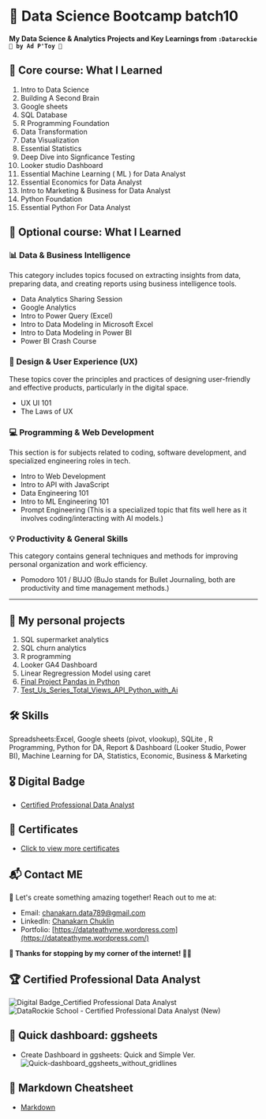 # 🎄 Data Science Bootcamp batch10 
#### My Data Science & Analytics Projects and Key Learnings from **`:Datarockie 🐣 by Ad P'Toy 🌻`**

## 🥇 Core course: What I Learned 

1. Intro to Data Science
2. Building A Second Brain
3. Google sheets
4. SQL Database
5. R Programming Foundation
6. Data Transformation
7. Data Visualization
8. Essential Statistics
9. Deep Dive into Signficance Testing
10. Looker studio Dashboard
11. Essential Machine Learning ( ML ) for Data Analyst
12. Essential Economics for Data Analyst
13. Intro to Marketing & Business for Data Analyst
14. Python Foundation
15. Essential Python For Data Analyst

## 🥪 Optional course:  What I Learned
### 📊 Data & Business Intelligence
This category includes topics focused on extracting insights from data, preparing data, and creating reports using business intelligence tools.
- Data Analytics Sharing Session
- Google Analytics
- Intro to Power Query (Excel)
- Intro to Data Modeling in Microsoft Excel
- Intro to Data Modeling in Power BI
- Power BI Crash Course

### 🎨 Design & User Experience (UX)
These topics cover the principles and practices of designing user-friendly and effective products, particularly in the digital space.
- UX UI 101
- The Laws of UX

### 💻 Programming & Web Development
This section is for subjects related to coding, software development, and specialized engineering roles in tech.
- Intro to Web Development
- Intro to API with JavaScript
- Data Engineering 101
- Intro to ML Engineering 101
- Prompt Engineering (This is a specialized topic that fits well here as it involves coding/interacting with AI models.)

### 💡 Productivity & General Skills
This category contains general techniques and methods for improving personal organization and work efficiency.
- Pomodoro 101 / BUJO (BuJo stands for Bullet Journaling, both are productivity and time management methods.)

---

## 📂 My personal projects

1. SQL supermarket analytics
2. SQL churn analytics
3. R programming
4. Looker GA4 Dashboard
5. Linear Regregression Model using caret
6. [Final Project Pandas in Python](https://colab.research.google.com/drive/1W7e8bC3hnOGiUCI1ExISdOwjkKMFFkkb?usp=sharing)
7. [Test_Us_Series_Total_Views_API_Python_with_Ai](https://github.com/datateathyme/Data-science-bootcamp-batch10/blob/main/Python-for-DA/Us_Series_Total_Views_API_Python.md)
## 🛠 Skills
Spreadsheets:Excel, Google sheets (pivot, vlookup), SQLite , R Programming, Python for DA, Report & Dashboard (Looker Studio, Power BI), Machine Learning for DA, Statistics, Economic, Business & Marketing

## 🎖 Digital Badge
- [Certified Professional Data Analyst](https://api.badgr.io/public/assertions/zVGZaGrSQXiWZQasDTgkFQ?identity__email=chanakarn.data789%40gmail.com)

## 📜 Certificates
- [Click to view more certificates](https://github.com/BowlaSunsun/Certificate)

## 📬 Contact ME

🍫 Let's create something amazing together! Reach out to me at:

- Email: chanakarn.data789@gmail.com
- LinkedIn: [Chanakarn Chuklin](https://www.linkedin.com/in/chanakarn-chuklin/)
- Portfolio: [https://datateathyme.wordpress.com](https://datateathyme.wordpress.com/)

**💖 Thanks for stopping by my corner of the internet! 💫✨**

## 🏆 Certified Professional Data Analyst
![Digital Badge_Certified Professional Data Analyst](https://github.com/user-attachments/assets/223b4586-dfa3-4afd-acb7-d955711d5c62)
![DataRockie School - Certified Professional Data Analyst (New)](https://github.com/user-attachments/assets/be71c2a9-a821-497d-a830-7e7ec16e8665)

## 🎨 Quick dashboard: ggsheets
  - Create Dashboard in ggsheets: Quick and Simple Ver.
  ![Quick-dashboard_ggsheets_without_gridlines](https://github.com/user-attachments/assets/5ebf6092-5c54-41d5-b0b2-35c3ff66303f)

## 💎 Markdown Cheatsheet
- [Markdown](https://dev.classmethod.jp/articles/how-to-use-markdown-simply/#1.%2520%25E0%25B8%2595%25E0%25B8%25B1%25E0%25B8%25A7%25E0%25B8%25AB%25E0%25B8%2599%25E0%25B8%25B2%2520(Bold)) 
